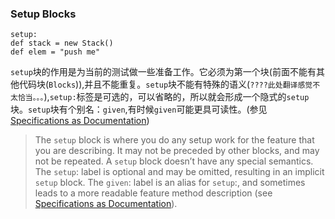 ### Setup Blocks
	setup:
	def stack = new Stack()
	def elem = "push me"

`setup`块的作用是为当前的测试做一些准备工作。它必须为第一个块(前面不能有其他代码块(`Blocks`)),并且不能重复。`setup`块不能有特殊的语义(`????此处翻译感觉不太恰当。。。`),`setup:`标签是可选的，可以省略的，所以就会形成一个隐式的`setup`块。`setup`块有个别名：`given`,有时候`given`可能更具可读性。(参见 [Specifications as Documentation](SpecificationsAsDocumentation.md))

>The `setup` block is where you do any setup work for the feature that you are describing. It may not be preceded by other blocks, and may not be repeated. A `setup` block doesn’t have any special semantics. The `setup`: label is optional and may be omitted, resulting in an implicit `setup` block. The `given`: label is an alias for `setup`:, and sometimes leads to a more readable feature method description (see [Specifications as Documentation](SpecificationsAsDocumentation.md)).
